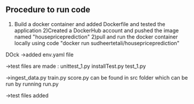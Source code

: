 
## Procedure to run code
1) Build a docker container and added Dockerfile and tested the application
2)Created a DockerHub account and pushed the  image named "housepriceprediction"
2)pull and run the docker container locally using code "docker run sudheertetali/housepriceprediction"

DOck
->added env.yaml file

->test files are made :
    unittest_1.py
    installTest.py
    test_1.py

->ingest_data.py
  train.py
  score.py
  can be found in src folder which can be run by running run.py

 ->test files added

